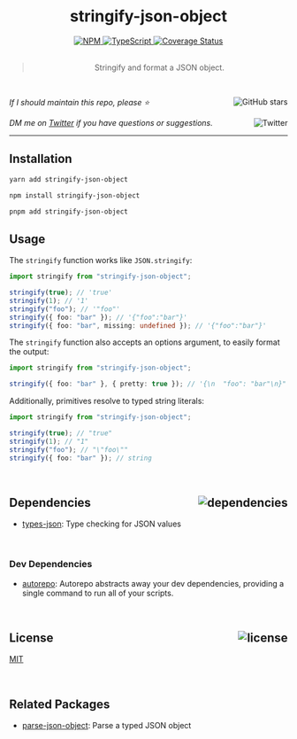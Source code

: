 <!--BEGIN HEADER-->
<div id="top" align="center">
  <h1>stringify-json-object</h1>
  <a href="https://npmjs.com/package/stringify-json-object">
    <img alt="NPM" src="https://img.shields.io/npm/v/stringify-json-object.svg">
  </a>
  <a href="https://github.com/bconnorwhite/stringify-json-object">
    <img alt="TypeScript" src="https://img.shields.io/github/languages/top/bconnorwhite/stringify-json-object.svg">
  </a>
  <a href="https://coveralls.io/github/bconnorwhite/stringify-json-object?branch=master">
    <img alt="Coverage Status" src="https://img.shields.io/coveralls/github/bconnorwhite/stringify-json-object.svg?branch=master">
  </a>
</div>

<br />

<blockquote align="center">Stringify and format a JSON object.</blockquote>

<br />

_If I should maintain this repo, please ⭐️_
<a href="https://github.com/bconnorwhite/stringify-json-object">
  <img align="right" alt="GitHub stars" src="https://img.shields.io/github/stars/bconnorwhite/stringify-json-object?label=%E2%AD%90%EF%B8%8F&style=social">
</a>

_DM me on [Twitter](https://twitter.com/bconnorwhite) if you have questions or suggestions._
<a href="https://twitter.com/bconnorwhite">
  <img align="right" alt="Twitter" src="https://img.shields.io/twitter/url?label=%40bconnorwhite&style=social&url=https%3A%2F%2Ftwitter.com%2Fbconnorwhite">
</a>

---
<!--END HEADER-->

## Installation

```sh
yarn add stringify-json-object
```

```sh
npm install stringify-json-object
```

```sh
pnpm add stringify-json-object
```

## Usage

The `stringify` function works like `JSON.stringify`:

```ts
import stringify from "stringify-json-object";

stringify(true); // 'true'
stringify(1); // '1'
stringify("foo"); // '"foo"'
stringify({ foo: "bar" }); // '{"foo":"bar"}'
stringify({ foo: "bar", missing: undefined }); // '{"foo":"bar"}'

```

The `stringify` function also accepts an options argument, to easily format the output:

```ts
import stringify from "stringify-json-object";

stringify({ foo: "bar" }, { pretty: true }); // '{\n  "foo": "bar"\n}"
```

Additionally, primitives resolve to typed string literals:
```ts
import stringify from "stringify-json-object";

stringify(true); // "true"
stringify(1); // "1"
stringify("foo"); // "\"foo\""
stringify({ foo: "bar" }); // string

```

<!--BEGIN FOOTER-->

<br />

<h2 id="dependencies">Dependencies<a href="https://www.npmjs.com/package/stringify-json-object?activeTab=dependencies"><img align="right" alt="dependencies" src="https://img.shields.io/librariesio/release/npm/stringify-json-object.svg"></a></h2>

- [types-json](https://www.npmjs.com/package/types-json): Type checking for JSON values

<br />

<h3>Dev Dependencies</h3>

- [autorepo](https://www.npmjs.com/package/autorepo): Autorepo abstracts away your dev dependencies, providing a single command to run all of your scripts.

<br />

<h2 id="license">License <a href="https://opensource.org/licenses/MIT"><img align="right" alt="license" src="https://img.shields.io/npm/l/stringify-json-object.svg"></a></h2>

[MIT](https://opensource.org/licenses/MIT)
<!--END FOOTER-->

<br />

## Related Packages

- [parse-json-object](https://www.npmjs.com/package/parse-json-object): Parse a typed JSON object
